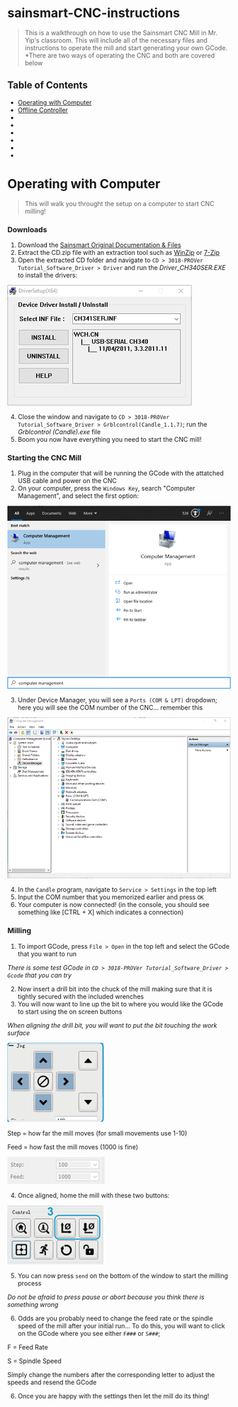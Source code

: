 # sainsmart-CNC-instructions
> This is a walkthrough on how to use the Sainsmart CNC Mill in Mr. Yip's classroom. This will include all of the necessary files and instructions to operate the mill and start generating your own GCode.
*There are two ways of operating the CNC and both are covered below
## Table of Contents
* [Operating with Computer](#operating-with-computer)
* [Offline Controller](#offline-controller)
* [](#)
* [](#)
* [](#)
* [](#)
* [](#)
* [](#)

# Operating with Computer
> This will walk you throught the setup on a computer to start CNC milling!
### Downloads
1. Download the [Sainsmart Original Documentation & Files](https://docs.sainsmart.com/article/7c20d7zaw3-how-to-install-candle-grblcontrol-for-windows)
2. Extract the CD.zip file with an extraction tool such as [WinZip](https://www.winzip.com/win/en/) or [7-Zip](https://www.7-zip.org/)
3. Open the extracted CD folder and navigate to `CD > 3018-PROVer Tutorial_Software_Driver > Driver` and run the *Driver_CH340SER.EXE* to install the drivers:

![Drivers](./img/DriverInstall.png)

4. Close the window and navigate to `CD > 3018-PROVer Tutorial_Software_Driver > Grblcontrol(Candle_1.1.7)`; run the *Grblcontrol (Candle).exe* file
5. Boom you now have everything you need to start the CNC mill!

### Starting the CNC Mill
1. Plug in the computer that will be running the GCode with the attatched USB cable and power on the CNC
2. On your computer, press the `Windows Key`, search "Computer Management", and select the first option: 

![Computer Management](./img/ComputerManagement.png)

3. Under Device Manager, you will see a `Ports (COM & LPT)` dropdown; here you will see the COM number of the CNC... remember this

![Device Manager](./img/DeviceManager.png)

4. In the `Candle` program, navigate to `Service > Settings` in the top left
5. Input the COM number that you memorized earlier and press `OK`
6. Your computer is now connected! (in the console, you should see something like [CTRL + X] which indicates a connection)

### Milling
1. To import GCode, press `File > Open` in the top left and select the GCode that you want to run

*There is some test GCode in `CD > 3018-PROVer Tutorial_Software_Driver > Gcode` that you can try*

2. Now insert a drill bit into the chuck of the mill making sure that it is tightly secured with the included wrenches
3. You will now want to line up the bit to where you would like the GCode to start using the on screen buttons

*When aligning the drill bit, you will want to put the bit touching the work surface*

![Navigation](./img/navigate.png)

Step = how far the mill moves (for small movements use 1-10)

Feed = how fast the mill moves (1000 is fine)

![Step and Feed Rate](./img/stepandfeed.png)

4. Once aligned, home the mill with these two buttons:

![Home](./img/Home.png)

5. You can now press `send` on the bottom of the window to start the milling process

*Do not be afraid to press pause or abort because you think there is something wrong*

6. Odds are you probably need to change the feed rate or the spindle speed of the mill after your initial run...
To do this, you will want to click on the GCode where you see either `F###` or `S###`;

F = Feed Rate

S = Spindle Speed

Simply change the numbers after the corresponding letter to adjust the speeds and resend the GCode

6. Once you are happy with the settings then let the mill do its thing!
